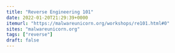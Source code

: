 ```yaml
---
title: "Reverse Engineering 101"
date: 2022-01-20T21:29:39+0000
itemurl: "https://malwareunicorn.org/workshops/re101.html#0"
sites: "malwareunicorn.org"
tags: ["reverse"]
draft: false
---
```


